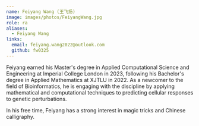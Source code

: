 ```yaml
---
name: Feiyang Wang (王飞扬)
image: images/photos/FeiyangWang.jpg
role: ra
aliases:
  - Feiyang Wang
links:
  email: feiyang.wang2022@outlook.com
  github: fw0325
---
```


Feiyang earned his Master's degree in Applied Computational Science and Engineering at Imperial College London in 2023,
following his Bachelor's degree in Applied Mathematics at XJTLU in 2022.
As a newcomer to the field of Bioinformatics, he is engaging with the discipline by applying mathematical and computational techniques to
predicting cellular responses to genetic perturbations.

In his free time, Feiyang has a strong interest in magic tricks and Chinese calligraphy.
